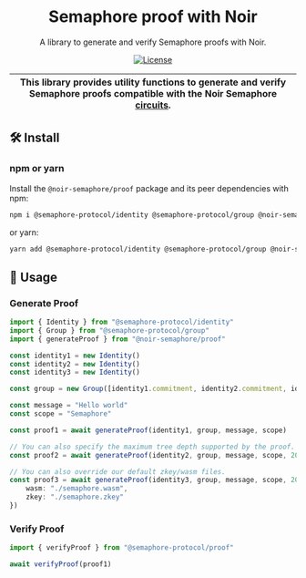 <p align="center">
    <h1 align="center">
        Semaphore proof with Noir
    </h1>
    <p align="center">A library to generate and verify Semaphore proofs with Noir.</p>
</p>

<p align="center">
    <a href="https://github.com/distributed-lab/noir-semaphore/blob/main/LICENSE">
        <img alt="License" src="https://img.shields.io/badge/License-MIT-blue.svg">
    </a>
</p>

| This library provides utility functions to generate and verify Semaphore proofs compatible with the Noir Semaphore [circuits](https://github.com/distributed-lab/noir-semaphore/tree/main/circuits). |
| -------------------------------------------------------------------------------------------------------------------------------------------------------------------------------------------------------------------------------------------------------------------------------------------------------------------- |

## 🛠 Install

### npm or yarn

Install the `@noir-semaphore/proof` package and its peer dependencies with npm:

```bash
npm i @semaphore-protocol/identity @semaphore-protocol/group @noir-semaphore/proof
```

or yarn:

```bash
yarn add @semaphore-protocol/identity @semaphore-protocol/group @noir-semaphore/proof
```

## 📜 Usage

### Generate Proof

```typescript
import { Identity } from "@semaphore-protocol/identity"
import { Group } from "@semaphore-protocol/group"
import { generateProof } from "@noir-semaphore/proof"

const identity1 = new Identity()
const identity2 = new Identity()
const identity3 = new Identity()

const group = new Group([identity1.commitment, identity2.commitment, identity3.commitment])

const message = "Hello world"
const scope = "Semaphore"

const proof1 = await generateProof(identity1, group, message, scope)

// You can also specify the maximum tree depth supported by the proof.
const proof2 = await generateProof(identity2, group, message, scope, 20)

// You can also override our default zkey/wasm files.
const proof3 = await generateProof(identity3, group, message, scope, 20, {
    wasm: "./semaphore.wasm",
    zkey: "./semaphore.zkey"
})
```

### Verify Proof

```typescript
import { verifyProof } from "@semaphore-protocol/proof"

await verifyProof(proof1)
```
